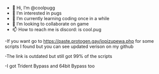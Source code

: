 - 👋 Hi, I’m @coolpugg
- 👀 I’m interested in pugs
- 🌱 I’m currently learning coding once in a while
- 💞️ I’m looking to collaborate on game
- 📫 How to reach me is discord: is cool.pug

-If you want go to https://paste.protogen.gay/jopizupewa.php for some scripts I found but you can see updated verison on my github

-The link is outdated but still got 99% of the scripts

-I got Trident Bypass and 64bit Bypass too
